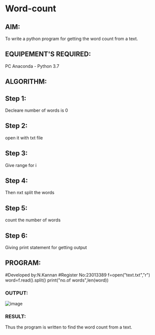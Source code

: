 # Word-count
## AIM:
To write a python program for getting the word count from a text.

## EQUIPEMENT'S REQUIRED:
PC Anaconda - Python 3.7

## ALGORITHM:
## Step 1:
Decleare number of words is 0

## Step 2:
open it with txt file

## Step 3:
Give range for i

## Step 4:
Then nxt split the words

## Step 5:
count the number of words

## Step 6:
Giving print statement for getting output

## PROGRAM:
#Developed by:N.Kannan
#Register No:23013389
f=open("text.txt","r")
word=f.read().split()
print("no.of words",len(word))


### OUTPUT:
![image](https://github.com/kannan-nagaraju/Word-count/assets/145742755/f88dbc9e-ef68-462c-a849-1a2fc8d77277)


### RESULT:
Thus the program is written to find the word count from a text.





